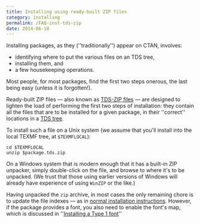 ```yaml
---
title: Installing using ready-built ZIP files
category: installing
permalink: /FAQ-inst-tds-zip
date: 2014-06-10
---
```


Installing packages, as they (''traditionally'') appear on
CTAN, involves:
  

-  identifying where to put the various files on an TDS
    tree,
-  installing them, and
-  a few housekeeping operations.

Most people, for most packages, find the first two steps onerous, the
last being easy (unless it is forgotten!).

Ready-built ZIP files&nbsp;&mdash; also known as 
[TDS-ZIP files](FAQ-tds-zip)&nbsp;&mdash; are designed to lighten
the load of performing the first two steps of installation: they
contain all the files that are to be installed for a given
package, in their ''correct'' locations in a 
[TDS tree](FAQ-tds).

To install such a file on a Unix system (we assume that you'll install
into the local TEXMF tree, at `$TEXMFLOCAL`):
```
cd $TEXMFLOCAL
unzip $package.tds.zip
```

On a Windows system that is modern enough that it has a built-in
ZIP unpacker, simply double-click on the file, and browse to
where it's to be unpacked.  (We trust that those using earlier
versions of Windows will already have experience of using
`WinZIP` or the like.)

Having unpacked the `zip` archive, in most cases the only
remaining chore is to update the file indexes&nbsp;&mdash; as in 
[normal installation instructions](FAQ-inst-wlcf).  However, if
the package provides a font, you also need to enable the font's map,
which is discussed in 
''[Installing a Type&nbsp;1 font](FAQ-instt1font)''

